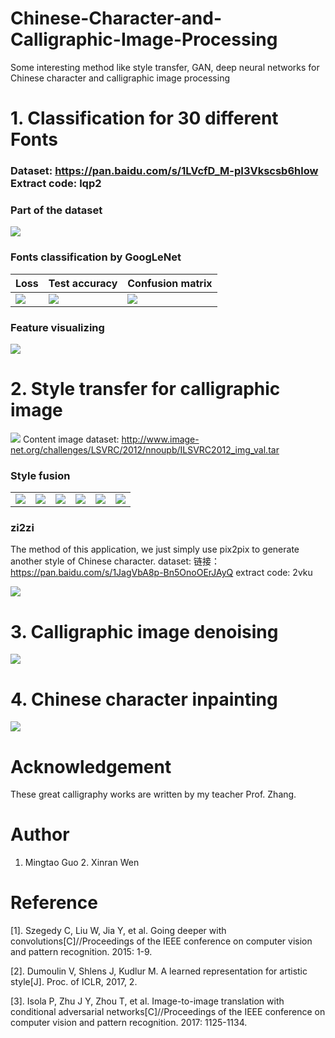 # Chinese-Character-and-Calligraphic-Image-Processing
Some interesting method like style transfer, GAN, deep neural networks for Chinese character and calligraphic image processing

# 1. Classification for 30 different Fonts 
### Dataset: https://pan.baidu.com/s/1LVcfD_M-pI3Vkscsb6hlow  Extract code: lqp2
### Part of the dataset
![](https://github.com/MingtaoGuo/Chinese-Character-and-Calligraphic-Image-Processing/blob/master/IMGS/samefont.jpg)

### Fonts classification by GoogLeNet
|Loss|Test accuracy|Confusion matrix|
|-|-|-|
|![](https://github.com/MingtaoGuo/Chinese-Character-and-Calligraphic-Image-Processing/blob/master/IMGS/loss.png)|![](https://github.com/MingtaoGuo/Chinese-Character-and-Calligraphic-Image-Processing/blob/master/IMGS/acc.png)|![](https://github.com/MingtaoGuo/Chinese-Character-and-Calligraphic-Image-Processing/blob/master/IMGS/confusion_matrix.jpg)|

### Feature visualizing
![](https://github.com/MingtaoGuo/Chinese-Character-and-Calligraphic-Image-Processing/blob/master/IMGS/tsne.jpg)

# 2. Style transfer for calligraphic image
![](https://github.com/MingtaoGuo/Chinese-Character-and-Calligraphic-Image-Processing/blob/master/IMGS/n_style_transfer.jpg)
Content image dataset: http://www.image-net.org/challenges/LSVRC/2012/nnoupb/ILSVRC2012_img_val.tar

### Style fusion
|||||||
|-|-|-|-|-|-|
|![](https://github.com/MingtaoGuo/Chinese-Character-and-Calligraphic-Image-Processing/blob/master/IMGS/result1.gif)|![](https://github.com/MingtaoGuo/Chinese-Character-and-Calligraphic-Image-Processing/blob/master/IMGS/result2.gif)|![](https://github.com/MingtaoGuo/Chinese-Character-and-Calligraphic-Image-Processing/blob/master/IMGS/result3.gif)|![](https://github.com/MingtaoGuo/Chinese-Character-and-Calligraphic-Image-Processing/blob/master/IMGS/result11.gif)|![](https://github.com/MingtaoGuo/Chinese-Character-and-Calligraphic-Image-Processing/blob/master/IMGS/result22.gif)|![](https://github.com/MingtaoGuo/Chinese-Character-and-Calligraphic-Image-Processing/blob/master/IMGS/result33.gif)|

### zi2zi
The method of this application, we just simply use pix2pix to generate another style of Chinese character.
dataset: 链接：https://pan.baidu.com/s/1JagVbA8p-Bn5OnoOErJAyQ extract code: 2vku 

![](https://github.com/MingtaoGuo/Chinese-Character-and-Calligraphic-Image-Processing/blob/master/IMGS/zi2zi.jpg)

# 3. Calligraphic image denoising
![](https://github.com/MingtaoGuo/Chinese-Character-and-Calligraphic-Image-Processing/blob/master/IMGS/denoise.jpg)

# 4. Chinese character inpainting
![](https://github.com/MingtaoGuo/Chinese-Character-and-Calligraphic-Image-Processing/blob/master/IMGS/inpainting.jpg)
# Acknowledgement
These great calligraphy works are written by my teacher Prof. Zhang.

# Author
1. Mingtao Guo 2. Xinran Wen

# Reference
[1]. Szegedy C, Liu W, Jia Y, et al. Going deeper with convolutions[C]//Proceedings of the IEEE conference on computer vision and pattern recognition. 2015: 1-9.

[2]. Dumoulin V, Shlens J, Kudlur M. A learned representation for artistic style[J]. Proc. of ICLR, 2017, 2.

[3]. Isola P, Zhu J Y, Zhou T, et al. Image-to-image translation with conditional adversarial networks[C]//Proceedings of the IEEE conference on computer vision and pattern recognition. 2017: 1125-1134.

